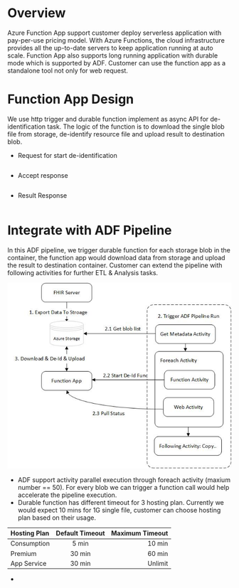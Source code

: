 # Overview
Azure Function App support customer deploy serverless application with pay-per-use pricing model. With Azure Functions, the cloud infrastructure provides all the up-to-date servers to keep application running at auto scale. Function App also supports long running application with durable mode which is supported by ADF. Customer can use the function app as a standalone tool not only for web request.

# Function App Design
We use http trigger and durable function implement as async API for de-identification task. The logic of the function is to download the single blob file from storage, de-identify resource file and upload result to destination blob.

* Request for start de-identification
```json

```

* Accept response 
```json

```

* Result Response
```json

```

# Integrate with ADF Pipeline
In this ADF pipeline, we trigger durable function for each storage blob in the container, the function app would download data from storage and upload the result to destination container. Customer can extend the pipeline with following activities for further ETL & Analysis tasks.

![ADF Pipeline.jpg](/.attachments/ADF%20Pipeline-54653e1f-fab7-40ac-8e1b-ef6418a2e9c9.jpg)

* ADF support activity parallel execution through foreach activity (maxium number == 50). For every blob we can trigger a function call would help accelerate the pipeline execution.
* Durable function has different timeout for 3 hosting plan. Currently we would expect 10 mins for 1G single file, customer can choose hosting plan based on their usage.

| Hosting Plan  | Default Timeout   | Maximum Timeout   |
| :------------ | :----------:      | -----------:      |
|  Consumption  | 5 min             | 10 min            |
|  Premium      | 30 min            | 60 min            |
|  App Service  | 30 min            | Unlimit           |

* 



 




